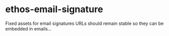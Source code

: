 # ethos-email-signature
Fixed assets for email signatures
URLs should remain stable so they can be embedded in emails...

